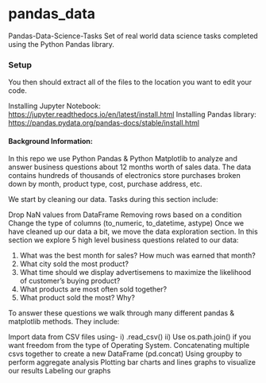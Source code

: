 # pandas_data
Pandas-Data-Science-Tasks
Set of real world data science tasks completed using the Python Pandas library.

### Setup
You then should extract all of the files to the location you want to edit your code.

Installing Jupyter Notebook: https://jupyter.readthedocs.io/en/latest/install.html
Installing Pandas library: https://pandas.pydata.org/pandas-docs/stable/install.html

#### Background Information:

In this repo we use Python Pandas & Python Matplotlib to analyze and answer business questions about 12 months worth of sales data. The data contains hundreds of thousands of electronics store purchases broken down by month, product type, cost, purchase address, etc.

We start by cleaning our data. Tasks during this section include:

Drop NaN values from DataFrame
Removing rows based on a condition
Change the type of columns (to_numeric, to_datetime, astype)
Once we have cleaned up our data a bit, we move the data exploration section. In this section we explore 5 high level business questions related to our data:

1) What was the best month for sales? How much was earned that month?
2) What city sold the most product?
3) What time should we display advertisemens to maximize the likelihood of customer’s buying product?
4) What products are most often sold together?
5) What product sold the most? Why?

To answer these questions we walk through many different pandas & matplotlib methods. They include:

Import data from CSV files using-
  i) .read_csv()
  ii) Use os.path.join() if you want freedom from the type of Operating System.
Concatenating multiple csvs together to create a new DataFrame (pd.concat)
Using groupby to perform aggregate analysis
Plotting bar charts and lines graphs to visualize our results
Labeling our graphs
